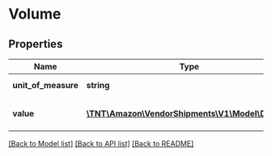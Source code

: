 # Volume

## Properties
Name | Type | Description | Notes
------------ | ------------- | ------------- | -------------
**unit_of_measure** | **string** | The unit of measurement. | 
**value** | [**\TNT\Amazon\VendorShipments\V1\Model\Decimal**](Decimal.md) | The measurement value. | 

[[Back to Model list]](../README.md#documentation-for-models) [[Back to API list]](../README.md#documentation-for-api-endpoints) [[Back to README]](../README.md)


